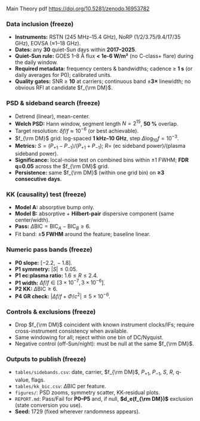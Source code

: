 Main Theory pdf https://doi.org/10.5281/zenodo.16953782
### Data inclusion (freeze)

* **Instruments:** RSTN (245 MHz–15.4 GHz), NoRP (1/2/3.75/9.4/17/35 GHz), EOVSA (≈1–18 GHz).
* **Dates:** any **30** quiet-Sun days within **2017–2025**.
* **Quiet-Sun rule:** GOES 1–8 Å flux **< 1e-6 W/m²** (no C-class+ flare) during the daily window.
* **Required metadata:** frequency centers & bandwidths; cadence ≥ **1 s** (or daily averages for P0); calibrated units.
* **Quality gates:** SNR ≥ **10** at carriers; continuous band ±**3×** linewidth; no obvious RFI at candidate $f_{\rm DM}$.

### PSD & sideband search (freeze)

* Detrend (linear), mean-center.
* **Welch PSD:** Hann window, segment length $N=2^{15}$, **50 %** overlap.
* Target resolution: $\delta f/f \approx 10^{-6}$ (or best achievable).
* $f_{\rm DM}$ grid: log-spaced **1 kHz–10 GHz**, step $\Delta\log_{10} f = 10^{-3}$.
* **Metrics:** $S=(P_{+1}-P_{-1})/(P_{+1}+P_{-1})$; $R=$ (ec sideband power)/(plasma sideband power).
* **Significance:** local-noise test on combined bins within ±1 FWHM; **FDR q=0.05** across the $f_{\rm DM}$ grid.
* **Persistence:** same $f_{\rm DM}$ (within one grid bin) on **≥3 consecutive days**.

### KK (causality) test (freeze)

* **Model A:** absorptive bump only.
* **Model B:** absorptive + **Hilbert-pair** dispersive component (same center/width).
* **Pass:** $\Delta\mathrm{BIC}=\mathrm{BIC}_A-\mathrm{BIC}_B \ge 6$.
* Fit band: ±**5 FWHM** around the feature; baseline linear.

### Numeric pass bands (freeze)

* **P0 slope:** $[-2.2,\,-1.8]$.
* **P1 symmetry:** $|S|\le 0.05$.
* **P1 ec\:plasma ratio:** $1.6 \le R \le 2.4$.
* **P1 width:** $\Delta f/f \in [3\times10^{-7},\,3\times10^{-6}]$.
* **P2 KK:** $\Delta\mathrm{BIC} \ge 6$.
* **P4 GR check:** $|\Delta f/f + \Phi/c^2| \le 5\times10^{-6}$.

### Controls & exclusions (freeze)

* Drop $f_{\rm DM}$ coincident with known instrument clocks/IFs; require cross-instrument consistency when available.
* Same windowing for all; reject within one bin of DC/Nyquist.
* Negative control (off-Sun/night): must be null at the same $f_{\rm DM}$.

### Outputs to publish (freeze)

* `tables/sidebands.csv`: date, carrier, $f_{\rm DM}$, $P_{+1}$, $P_{-1}$, $S$, $R$, q-value, flags.
* `tables/kk_bic.csv`: $\Delta$BIC per feature.
* `figures/`: PSD zooms, symmetry scatter, KK-residual plots.
* `REPORT.md`: Pass/Fail for **P0–P5** and, if null, **$d_e(f_{\rm DM})$** exclusion (state conversion you use).
* **Seed:** 1729 (fixed wherever randomness appears).

